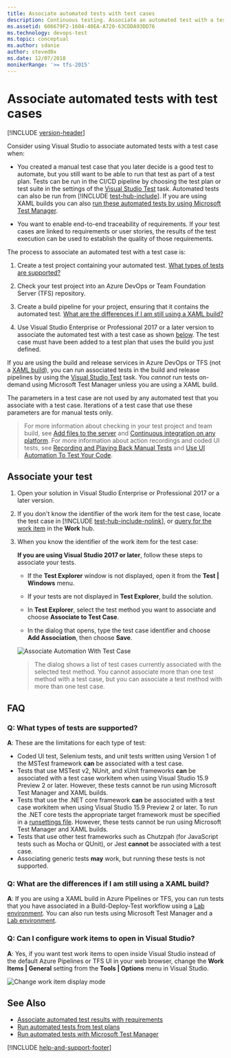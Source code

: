 ```yaml
---
title: Associate automated tests with test cases
description: Continuous testing. Associate an automated test with a test case using Microsoft Test Manager and Azure DevOps with a build or release pipeline
ms.assetid: 606679F2-1604-40EA-A720-63CDDA93DD76
ms.technology: devops-test
ms.topic: conceptual
ms.author: sdanie
author: steved0x
ms.date: 12/07/2018
monikerRange: '>= tfs-2015'
---
```


# Associate automated tests with test cases

[!INCLUDE [version-header](includes/version-vs-only.md)]

Consider using Visual Studio to associate automated tests with a test case when:

* You created a manual test case that you later decide is a good test
  to automate, but you still want to be able to run that test as part of a test plan.
  Tests can be run in the CI/CD pipeline by choosing the test plan or test suite
  in the settings of the [Visual Studio Test](../pipelines/tasks/test/vstest.md) task.
  Automated tests can also be run from [!INCLUDE [test-hub-include](includes/test-hub-include.md)].
  If you are using XAML builds you can also
  [run these automated tests by using Microsoft Test Manager](mtm/run-automated-tests-with-microsoft-test-manager.md).

* You want to enable end-to-end traceability of requirements.
  If your test cases are linked to requirements or user stories,
  the results of the test execution can be used to establish the quality of those requirements.

The process to associate an automated test with a test case is:

1.  Create a test project containing your automated test.
    [What types of tests are supported?](#test-types)

1.  Check your test project into an Azure DevOps or Team
    Foundation Server (TFS) repository.

1.  Create a build pipeline for your project, ensuring that it
    contains the automated test.
    [What are the differences if I am still using a XAML build?](#xaml-build)

1.  Use Visual Studio Enterprise or Professional 2017 or a later version to associate the automated
    test with a test case as shown [below](#add-test). The test case must have
    been added to a test plan that uses the build you just defined.

If you are using the build and release services in
Azure DevOps or TFS (not a [XAML build](#xaml-build)), you can run associated tests in the
build and release pipelines by using the
[Visual Studio Test](../pipelines/tasks/test/vstest.md) task.
You _cannot_ run tests on-demand using Microsoft Test Manager unless you are using a XAML build.

The parameters in a test case are not used by any automated test that
you associate with a test case. Iterations of a test case that use these
parameters are for manual tests only.

> For more information about checking in your test project and team build, see
> [Add files to the server](../repos/tfvc/add-files-server.md)
> and [Continuous integration on any platform](../pipelines/overview.md).
> For more information about action recordings and coded UI tests, see
> [Recording and Playing Back Manual Tests](mtm/record-play-back-manual-tests.md)
> and [Use UI Automation To Test Your Code](https://docs.microsoft.com/visualstudio/test/use-ui-automation-to-test-your-code).

<a name="add-test"></a>

## Associate your test

1.  Open your solution in Visual Studio Enterprise or Professional 2017 or a later version.

2.  If you don't know the identifier of the work item for the test case,
    locate the test case in [!INCLUDE [test-hub-include-nolink](includes/test-hub-include-nolink.md)], or [query for the work item](../boards/queries/using-queries.md) in the **Work** hub.

3.  When you know the identifier of the work item for the test case:

    **If you are using Visual Studio 2017 or later**, follow these steps to associate your tests.

    * If the **Test Explorer** window is not displayed, open it from the **Test | Windows** menu.

    * If your tests are not displayed in **Test Explorer**, build the solution.

    * In **Test Explorer**, select the test method you want to associate and choose **Associate to Test Case**.

    * In the dialog that opens, type the test case identifier and choose **Add Association**, then choose **Save**.

    ![Associate Automation With Test Case](media/associate-automated-test-with-test-case/test-explorer-associate.png)

    > The dialog shows a list of test cases currently associated with the selected test method.
    > You cannot associate more than one test method with a test case, but you can associate a
    > test method with more than one test case.

<a name="test-plan"></a>

## FAQ

<a name="test-types"></a>

### Q: What types of tests are supported?

**A**: These are the limitations for each type of test:

* Coded UI test, Selenium tests, and unit tests written using
  Version 1 of the MSTest framework **can** be associated with a test case.
* Tests that use MSTest v2, NUnit, and xUnit frameworks **can** be associated
  with a test case workitem when using Visual Studio 15.9 Preview 2 or later.
  However, these tests cannot be run using Microsoft Test Manager and XAML builds.
* Tests that use the .NET core framework **can** be associated with a test case
  workitem when using Visual Studio 15.9 Preview 2 or later.
  To run the .NET core tests the appropriate target framework must be specified
  in a [runsettings file](https://docs.microsoft.com/visualstudio/test/configure-unit-tests-by-using-a-dot-runsettings-file).
  However, these tests cannot be run using Microsoft Test Manager and XAML builds.
* Tests that use other test frameworks such as Chutzpah (for JavaScript tests
  such as Mocha or QUnit), or Jest **cannot** be associated with a test case.
* Associating generic tests **may** work, but running these tests is not supported.

<a name="xaml-build"></a>

### Q: What are the differences if I am still using a XAML build?

**A**: If you are using a XAML build in Azure Pipelines or TFS, you can run tests
that you have associated in a Build-Deploy-Test workflow using a
[Lab environment](https://docs.microsoft.com/visualstudio/test/lab-management/using-a-lab-environment-for-your-application-lifecycle).
You can also run tests using Microsoft Test Manager and a
[Lab environment](https://docs.microsoft.com/visualstudio/test/lab-management/using-a-lab-environment-for-your-application-lifecycle).

<a name="open-in-vs"></a>

### Q: Can I configure work items to open in Visual Studio?

**A**: Yes, if you want test work items to open inside Visual Studio
instead of the default Azure Pipelines or TFS UI in your web browser,
change the **Work Items | General** setting from the **Tools | Options** menu in Visual Studio.

![Change work item display mode](media/work-item-compatibility.png)

## See Also

* [Associate automated test results with requirements](associate-automated-results-with-requirements.md)
* [Run automated tests from test plans](run-automated-tests-from-test-hub.md)
* [Run automated tests with Microsoft Test Manager](mtm/run-automated-tests-with-microsoft-test-manager.md)

[!INCLUDE [help-and-support-footer](includes/help-and-support-footer.md)]
